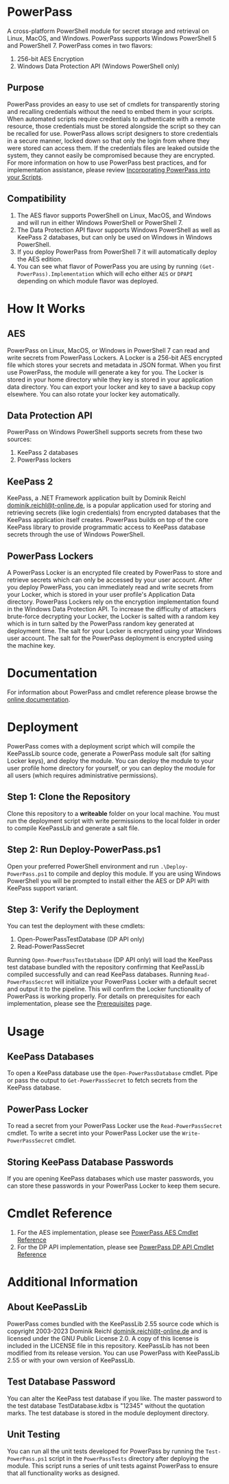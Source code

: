 # PowerPass
A cross-platform PowerShell module for secret storage and retrieval on Linux, MacOS, and Windows. PowerPass supports Windows PowerShell 5 and PowerShell 7. PowerPass comes in two flavors:
1. 256-bit AES Encryption
2. Windows Data Protection API (Windows PowerShell only)
## Purpose
PowerPass provides an easy to use set of cmdlets for transparently storing and recalling credentials without the need to embed them in your scripts.
When automated scripts require credentials to authenticate with a remote resource, those credentials must be stored alongside the script so they can be recalled for use.
PowerPass allows script designers to store credentials in a secure manner, locked down so that only the login from where they were stored can access them.
If the credentials files are leaked outside the system, they cannot easily be compromised because they are encrypted.
For more information on how to use PowerPass best practices, and for implementation assistance, please review [Incorporating PowerPass into your Scripts](https://chopinrlz.github.io/powerpass/usage).
## Compatibility
1. The AES flavor supports PowerShell on Linux, MacOS, and Windows and will run in either Windows PowerShell or PowerShell 7.
2. The Data Protection API flavor supports Windows PowerShell as well as KeePass 2 databases, but can only be used on Windows in Windows PowerShell.
3. If you deploy PowerPass from PowerShell 7 it will automatically deploy the AES edition.
4. You can see what flavor of PowerPass you are using by running `(Get-PowerPass).Implementation` which will echo either `AES` or `DPAPI` depending on which module flavor was deployed.
# How It Works
## AES
PowerPass on Linux, MacOS, or Windows in PowerShell 7 can read and write secrets from PowerPass Lockers.
A Locker is a 256-bit AES encrypted file which stores your secrets and metadata in JSON format.
When you first use PowerPass, the module will generate a key for you.
The Locker is stored in your home directory while they key is stored in your application data directory.
You can export your locker and key to save a backup copy elsewhere.
You can also rotate your locker key automatically.
## Data Protection API
PowerPass on Windows PowerShell supports secrets from these two sources:
1. KeePass 2 databases
2. PowerPass lockers
## KeePass 2
KeePass, a .NET Framework application built by Dominik Reichl <dominik.reichl@t-online.de>, is a popular application used for storing and retrieving secrets (like login credentials) from encrypted databases that the KeePass application itself creates.
PowerPass builds on top of the core KeePass library to provide programmatic access to KeePass database secrets through the use of Windows PowerShell.
## PowerPass Lockers
A PowerPass Locker is an encrypted file created by PowerPass to store and retrieve secrets which can only be accessed by your user account.
After you deploy PowerPass, you can immediately read and write secrets from your Locker, which is stored in your user profile's Application Data directory.
PowerPass Lockers rely on the encryption implementation found in the Windows Data Protection API.
To increase the difficulty of attackers brute-force decrypting your Locker, the Locker is salted with a random key which is in turn salted by the PowerPass random key generated at deployment time.
The salt for your Locker is encrypted using your Windows user account.
The salt for the PowerPass deployment is encrypted using the machine key.
# Documentation
For information about PowerPass and cmdlet reference please browse the [online documentation](https://chopinrlz.github.io/powerpass).
# Deployment
PowerPass comes with a deployment script which will compile the KeePassLib source code, generate a PowerPass module salt (for salting Locker keys), and deploy the module. You can deploy the module to your user profile home directory for yourself, or you can deploy the module for all users (which requires administrative permissions).
## Step 1: Clone the Repository
Clone this repository to a **writeable** folder on your local machine. You must run the deployment script with write permissions to the local folder in order to compile KeePassLib and generate a salt file.
## Step 2: Run Deploy-PowerPass.ps1
Open your preferred PowerShell environment and run `.\Deploy-PowerPass.ps1` to compile and deploy this module.
If you are using Windows PowerShell you will be prompted to install either the AES or DP API with KeePass support variant.
## Step 3: Verify the Deployment
You can test the deployment with these cmdlets:
1. Open-PowerPassTestDatabase (DP API only)
2. Read-PowerPassSecret

Running `Open-PowerPassTestDatabase` (DP API only) will load the KeePass test database bundled with the repository confirming that KeePassLib compiled successfully and can read KeePass databases.
Running `Read-PowerPassSecret` will initialize your PowerPass Locker with a default secret and output it to the pipeline.
This will confirm the Locker functionality of PowerPass is working properly.
For details on prerequisites for each implementation, please see the [Prerequisites](https://chopinrlz.github.io/powerpass/prerequisites) page.
# Usage
## KeePass Databases
To open a KeePass database use the `Open-PowerPassDatabase` cmdlet.
Pipe or pass the output to `Get-PowerPassSecret` to fetch secrets from the KeePass database.
## PowerPass Locker
To read a secret from your PowerPass Locker use the `Read-PowerPassSecret` cmdlet.
To write a secret into your PowerPass Locker use the `Write-PowerPassSecret` cmdlet.
## Storing KeePass Database Passwords
If you are opening KeePass databases which use master passwords, you can store these passwords in your PowerPass Locker to keep them secure.
# Cmdlet Reference
1. For the AES implementation, please see [PowerPass AES Cmdlet Reference](https://chopinrlz.github.io/powerpass/aes-cmdlet-ref)
1. For the DP API implementation, please see [PowerPass DP API Cmdlet Reference](https://chopinrlz.github.io/powerpass/dpapi-cmdlet-ref)
# Additional Information
## About KeePassLib
PowerPass comes bundled with the KeePassLib 2.55 source code which is copyright 2003-2023 Dominik Reichl <dominik.reichl@t-online.de> and is licensed under the GNU Public License 2.0. A copy of this license is included in the LICENSE file in this repository. KeePassLib has not been modified from its release version. You can use PowerPass with KeePassLib 2.55 or with your own version of KeePassLib.
## Test Database Password
You can alter the KeePass test database if you like. The master password to the test database TestDatabase.kdbx is "12345" without the quotation marks. The test database is stored in the module deployment directory.
## Unit Testing
You can run all the unit tests developed for PowerPass by running the `Test-PowerPass.ps1` script in the `PowerPassTests` directory after deploying the module. This script runs a series of unit tests against PowerPass to ensure that all functionality works as designed.